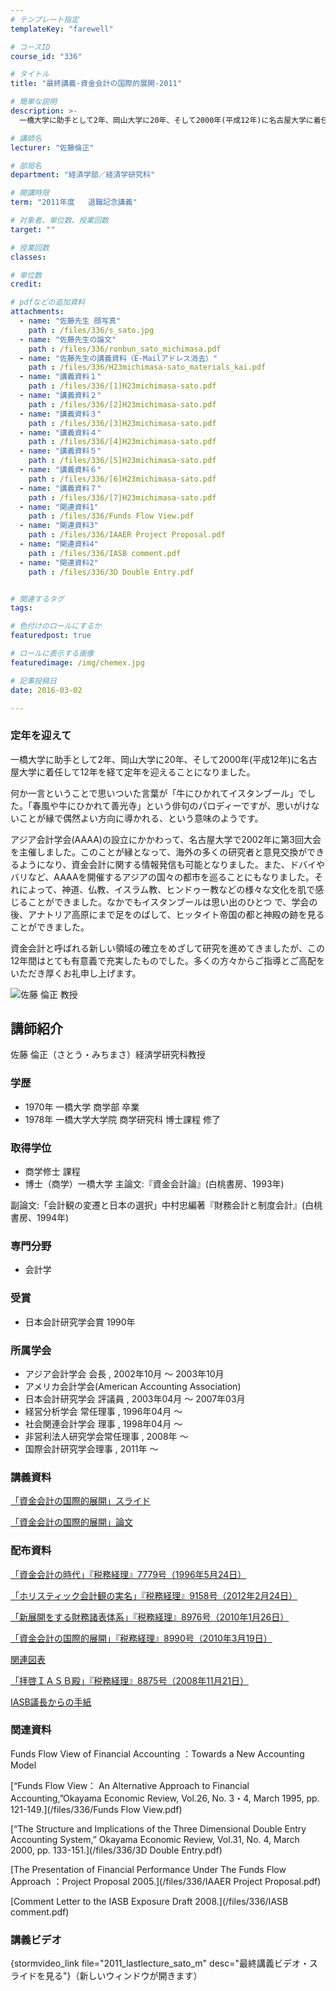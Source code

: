 ```yaml
---
# テンプレート指定
templateKey: "farewell"

# コースID
course_id: "336"

# タイトル
title: "最終講義-資金会計の国際的展開-2011"

# 簡単な説明
description: >-
  一橋大学に助手として2年、岡山大学に20年、そして2000年(平成12年)に名古屋大学に着任して12年を経て定年を迎えることになりました。 何か一言ということで思いついた言葉が「牛にひかれてイ...

# 講師名
lecturer: "佐藤倫正"

# 部局名
department: "経済学部／経済学研究科"

# 開講時限
term: "2011年度	退職記念講義"

# 対象者、単位数、授業回数
target: ""

# 授業回数
classes: 

# 単位数
credit: 

# pdfなどの追加資料
attachments: 
  - name: "佐藤先生 顔写真" 
    path : /files/336/s_sato.jpg
  - name: "佐藤先生の論文" 
    path : /files/336/ronbun_sato_michimasa.pdf
  - name: "佐藤先生の講義資料（E-Mailアドレス消去）" 
    path : /files/336/H23michimasa-sato_materials_kai.pdf
  - name: "講義資料１" 
    path : /files/336/[1]H23michimasa-sato.pdf
  - name: "講義資料２" 
    path : /files/336/[2]H23michimasa-sato.pdf
  - name: "講義資料３" 
    path : /files/336/[3]H23michimasa-sato.pdf
  - name: "講義資料４" 
    path : /files/336/[4]H23michimasa-sato.pdf
  - name: "講義資料５" 
    path : /files/336/[5]H23michimasa-sato.pdf
  - name: "講義資料６" 
    path : /files/336/[6]H23michimasa-sato.pdf
  - name: "講義資料７" 
    path : /files/336/[7]H23michimasa-sato.pdf
  - name: "関連資料1" 
    path : /files/336/Funds Flow View.pdf
  - name: "関連資料3" 
    path : /files/336/IAAER Project Proposal.pdf
  - name: "関連資料4" 
    path : /files/336/IASB comment.pdf
  - name: "関連資料2" 
    path : /files/336/3D Double Entry.pdf


# 関連するタグ
tags:

# 色付けのロールにするか
featuredpost: true

# ロールに表示する画像
featuredimage: /img/chemex.jpg

# 記事投稿日
date: 2016-03-02

---
```

### 定年を迎えて 

一橋大学に助手として2年、岡山大学に20年、そして2000年(平成12年)に名古屋大学に着任して12年を経て定年を迎えることになりました。 

何か一言ということで思いついた言葉が「牛にひかれてイスタンブール」でした。「春風や牛にひかれて善光寺」という俳句のパロディーですが、思いがけないことが縁で偶然よい方向に導かれる、という意味のようです。 

アジア会計学会(AAAA)の設立にかかわって、名古屋大学で2002年に第3回大会を主催しました。このことが縁となって、海外の多くの研究者と意見交換ができるようになり、資金会計に関する情報発信も可能となりました。また、ドバイやバリなど、AAAAを開催するアジアの国々の都市を巡ることにもなりました。それによって、神道、仏教、イスラム教、ヒンドゥー教などの様々な文化を肌で感じることができました。なかでもイスタンブールは思い出のひとつ で、学会の後、アナトリア高原にまで足をのばして、ヒッタイト帝国の都と神殿の跡を見ることができました。 

資金会計と呼ばれる新しい領域の確立をめざして研究を進めてきましたが、この12年間はとても有意義で充実したものでした。多くの方々からご指導とご高配をいただき厚くお礼申し上げます。

![佐藤 倫正 教授](/files/336/s_sato.jpg) 
## 講師紹介

佐藤 倫正（さとう・みちまさ）経済学研究科教授 

### 学歴

  * 1970年 一橋大学 商学部 卒業
  * 1978年 一橋大学大学院 商学研究科 博士課程 修了

### 取得学位

  * 商学修士 課程
  * 博士（商学）一橋大学 主論文:『資金会計論』(白桃書房、1993年)
  
副論文:「会計観の変遷と日本の選択」中村忠編著『財務会計と制度会計』(白桃書房、1994年)  


### 専門分野

  * 会計学

### 受賞

  * 日本会計研究学会賞 1990年

### 所属学会

  * アジア会計学会 会長 , 2002年10月 〜 2003年10月
  * アメリカ会計学会(American Accounting Association)
  * 日本会計研究学会 評議員 , 2003年04月 〜 2007年03月
  * 経営分析学会 常任理事 , 1996年04月 〜
  * 社会関連会計学会 理事 , 1998年04月 〜
  * 非営利法人研究学会常任理事 , 2008年 〜
  * 国際会計研究学会理事 , 2011年 〜
### 講義資料


[「資金会計の国際的展開」スライド](/files/336/H23michimasa-sato_materials_kai.pdf) 


[「資金会計の国際的展開」論文](/files/336/ronbun_sato_michimasa.pdf) 

### 配布資料


[「資金会計の時代」『税務経理』7779号（1996年5月24日）](/files/336/[1]H23michimasa-sato.pdf) 


[「ホリスティック会計観の実名」『税務経理』9158号（2012年2月24日）](/files/336/[2]H23michimasa-sato.pdf) 


[「新展開をする財務諸表体系」『税務経理』8976号（2010年1月26日）](/files/336/[3]H23michimasa-sato.pdf) 


[「資金会計の国際的展開」『税務経理』8990号（2010年3月19日）](/files/336/[4]H23michimasa-sato.pdf) 


[関連図表](/files/336/[5]H23michimasa-sato.pdf) 


[「拝啓ＩＡＳＢ殿」『税務経理』8875号（2008年11月21日）](/files/336/[6]H23michimasa-sato.pdf) 


[IASB議長からの手紙](/files/336/[7]H23michimasa-sato.pdf) 

### 関連資料

Funds Flow View of Financial Accounting ：Towards a New Accounting Model


[“Funds Flow View： An Alternative Approach to Financial Accounting,”Okayama Economic Review, Vol.26, No. 3・4, March 1995, pp. 121-149.](/files/336/Funds Flow View.pdf) 

[“The Structure and Implications of the Three Dimensional Double Entry Accounting System,” Okayama Economic Review, Vol.31, No. 4, March 2000, pp. 133-151.](/files/336/3D Double Entry.pdf) 

[The Presentation of Financial Performance Under The Funds Flow Approach ：Project Proposal 2005.](/files/336/IAAER Project Proposal.pdf) 

[Comment Letter to the IASB Exposure Draft 2008.](/files/336/IASB comment.pdf) 

### 講義ビデオ

{stormvideo_link file="2011_lastlecture_sato_m" desc="最終講義ビデオ・スライドを見る"}（新しいウィンドウが開きます）
